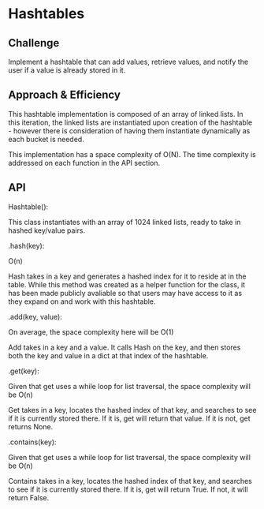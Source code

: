 # Hashtables

## Challenge

Implement a hashtable that can add values, retrieve values, and notify the user if a value is already stored in it.

## Approach & Efficiency

This hashtable implementation is composed of an array of linked lists. In this iteration, the linked lists are instantiated upon creation of the hashtable - however there is consideration of having them instantiate dynamically as each bucket is needed.

This implementation has a space complexity of O(N). The time complexity is addressed on each function in the API section.

## API

Hashtable():
  
  This class instantiates with an array of 1024 linked lists, ready to take in hashed key/value pairs.

.hash(key):

  O(n)

  Hash takes in a key and generates a hashed index for it to reside at in the table. While this method was created as a helper function for the class, it has been made publicly avaliable so that users may have access to it as they expand on and work with this hashtable.

.add(key, value):

  On average, the space complexity here will be O(1)

  Add takes in a key and a value. It calls Hash on the key, and then stores both the key and value in a dict at that index of the hashtable.

.get(key):

  Given that get uses a while loop for list traversal, the space complexity will be O(n)

  Get takes in a key, locates the hashed index of that key, and searches to see if it is currently stored there. If it is, get will return that value. If it is not, get returns None. 

.contains(key):

  Given that get uses a while loop for list traversal, the space complexity will be O(n)

  Contains takes in a key, locates the hashed index of that key, and searches to see if it is currently stored there. If it is, get will return True. If not, it will return False.